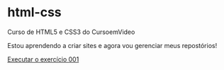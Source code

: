 # html-css
 Curso de HTML5 e CSS3 do CursoemVideo

 Estou aprendendo a criar sites e agora vou gerenciar meus repostórios!

 <a href="https://ivandro95.github.io/html-css/exercicios/ex001/index.html"> Executar o exercício 001</a>
